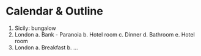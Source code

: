 Calendar & Outline
==================

1. Sicily: bungalow
2. London
   a. Bank - Paranoia
   b. Hotel room
   c. Dinner
   d. Bathroom
   e. Hotel room
3. London
   a. Breakfast
   b. ...